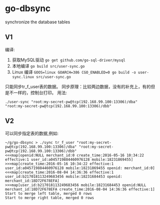 # go-dbsync
synchronize the database tables

## V1
编译:

1. 获取MySQL驱动 `go get github.com/go-sql-driver/mysql`
2. 本地编译 `go build src/user-sync.go` 
3. Linux 编译 `GOOS=linux GOARCH=386 CGO_ENABLED=0 go build -o user-sync.linux src/user-sync.go`

只能同步tr_f_user表的数据。
同步原理：比较两边数据，没有的补充上，有的但是不一样的，控制台打印。
用法:

`./user-sync "root:my-secret-pw@tcp(192.168.99.100:13306)/dba" "root:my-secret-pw@tcp(192.168.99.100:13306)/dbb"`

## V2

可以同步指定表的数据,例如:

```
~/g/go-dbsync > ./sync tr_f_user "root:my-secret-pw@tcp(192.168.99.100:13306)/dba" "root:my-secret-pw@tcp(192.168.99.100:13306)/dbb"
<<<map[openid:NULL merchant_id:0 create_time:2016-05-16 10:34:22 effective:1 user_id:a045719884460976128 mobile:18231869455]
>>>map[create_time:2016-05-16 10:34:22 effective:1 user_id:a045719884460976128 mobile:18231869455 openid: merchant_id:0]
<<<map[create_time:2016-08-04 14:36:36 effective:1 user_id:b217018113249683456 mobile:18231684453 openid: merchant_id:18D72F678EFA]
>>>map[user_id:b217018113249683456 mobile:18231684453 openid:NULL merchant_id:18D72F678EFA create_time:2016-08-04 14:36:36 effective:1]
Start to merge left table, merged 0 rows
Start to merge right table, merged 0 rows
```
